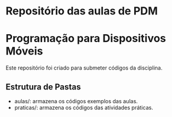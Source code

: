 # Repositório das aulas de PDM

# Programação para Dispositivos Móveis

Este repositório foi criado para submeter códigos da disciplina.

## Estrutura de Pastas

* aulas/: armazena os códigos exemplos das aulas.
* praticas/: armazena os códigos das atividades práticas.
